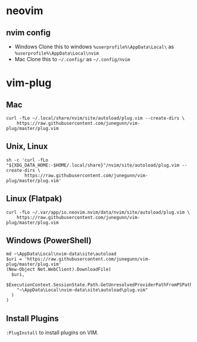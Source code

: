 # neovim
## nvim config
* Windows Clone this to windows `%userprofile%\AppData\Local\` as `%userprofile%\AppData\Local\nvim`
* Mac Clone this to `~/.config/` as `~/.config/nvim`

# vim-plug
## Mac
```
curl -fLo ~/.local/share/nvim/site/autoload/plug.vim --create-dirs \
    https://raw.githubusercontent.com/junegunn/vim-plug/master/plug.vim
```
## Unix, Linux
```
sh -c 'curl -fLo "${XDG_DATA_HOME:-$HOME/.local/share}"/nvim/site/autoload/plug.vim --create-dirs \
       https://raw.githubusercontent.com/junegunn/vim-plug/master/plug.vim'
```
## Linux (Flatpak)
```
curl -fLo ~/.var/app/io.neovim.nvim/data/nvim/site/autoload/plug.vim \
    https://raw.githubusercontent.com/junegunn/vim-plug/master/plug.vim
```
## Windows (PowerShell)
```
md ~\AppData\Local\nvim-data\site\autoload
$uri = 'https://raw.githubusercontent.com/junegunn/vim-plug/master/plug.vim'
(New-Object Net.WebClient).DownloadFile(
  $uri,
  $ExecutionContext.SessionState.Path.GetUnresolvedProviderPathFromPSPath(
    "~\AppData\Local\nvim-data\site\autoload\plug.vim"
  )
)
```
## Install Plugins
`:PlugInstall` to install plugins on VIM.
